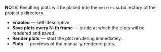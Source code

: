 **NOTE:** Resulting plots will be placed into the `metrics` subdirectory of the project's directory.

* **Enabled** — self-descriptive.
* **Save plots every N-th frame** — stride at which the plots will be rendered and saved.
* **Render plots** — start the plot rendering immediately.
* **Plots** — previews of the manually rendered plots.
